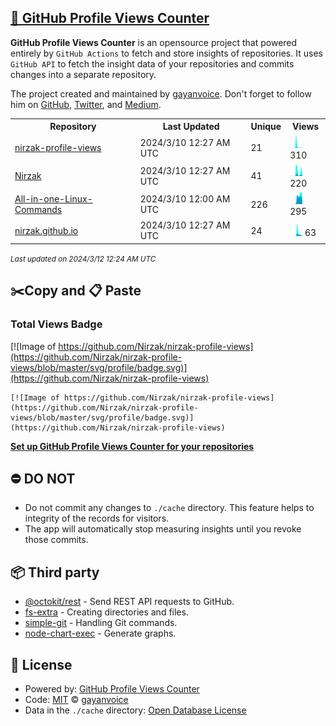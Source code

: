 ## [🚀 GitHub Profile Views Counter](https://github.com/gayanvoice/github-profile-views-counter)
**GitHub Profile Views Counter** is an opensource project that powered entirely by  `GitHub Actions` to fetch and store insights of repositories.
It uses `GitHub API` to fetch the insight data of your repositories and commits changes into a separate repository.

The project created and maintained by [gayanvoice](https://github.com/gayanvoice). Don't forget to follow him on [GitHub](https://github.com/gayanvoice), [Twitter](https://twitter.com/gayanvoice), and [Medium](https://gayanvoice.medium.com/).

<table>
	<tr>
		<th>
			Repository
		</th>
		<th>
			Last Updated
		</th>
		<th>
			Unique
		</th>
		<th>
			Views
		</th>
	</tr>
	<tr>
		<td>
			<a href="https://github.com/Nirzak/nirzak-profile-views/tree/master/readme/696929375/year.md">
				nirzak-profile-views
			</a>
		</td>
		<td>
			2024/3/10 12:27 AM UTC
		</td>
		<td>
			21
		</td>
		<td>
			<img alt="Response time graph" src="https://github.com/Nirzak/nirzak-profile-views/raw/master/graph/696929375/small/year.png" height="20"> 310
		</td>
	</tr>
	<tr>
		<td>
			<a href="https://github.com/Nirzak/nirzak-profile-views/tree/master/readme/352743144/year.md">
				Nirzak
			</a>
		</td>
		<td>
			2024/3/10 12:27 AM UTC
		</td>
		<td>
			41
		</td>
		<td>
			<img alt="Response time graph" src="https://github.com/Nirzak/nirzak-profile-views/raw/master/graph/352743144/small/year.png" height="20"> 220
		</td>
	</tr>
	<tr>
		<td>
			<a href="https://github.com/Nirzak/nirzak-profile-views/tree/master/readme/423569739/year.md">
				All-in-one-Linux-Commands
			</a>
		</td>
		<td>
			2024/3/10 12:00 AM UTC
		</td>
		<td>
			226
		</td>
		<td>
			<img alt="Response time graph" src="https://github.com/Nirzak/nirzak-profile-views/raw/master/graph/423569739/small/year.png" height="20"> 295
		</td>
	</tr>
	<tr>
		<td>
			<a href="https://github.com/Nirzak/nirzak-profile-views/tree/master/readme/291692899/year.md">
				nirzak.github.io
			</a>
		</td>
		<td>
			2024/3/10 12:27 AM UTC
		</td>
		<td>
			24
		</td>
		<td>
			<img alt="Response time graph" src="https://github.com/Nirzak/nirzak-profile-views/raw/master/graph/291692899/small/year.png" height="20"> 63
		</td>
	</tr>
</table>

<small><i>Last updated on 2024/3/12 12:24 AM UTC</i></small>

## ✂️Copy and 📋 Paste
### Total Views Badge
[![Image of https://github.com/Nirzak/nirzak-profile-views](https://github.com/Nirzak/nirzak-profile-views/blob/master/svg/profile/badge.svg)](https://github.com/Nirzak/nirzak-profile-views)

```readme
[![Image of https://github.com/Nirzak/nirzak-profile-views](https://github.com/Nirzak/nirzak-profile-views/blob/master/svg/profile/badge.svg)](https://github.com/Nirzak/nirzak-profile-views)
```
[**Set up GitHub Profile Views Counter for your repositories**](https://github.com/gayanvoice/github-profile-views-counter)
## ⛔ DO NOT
- Do not commit any changes to `./cache` directory. This feature helps to integrity of the records for visitors.
- The app will automatically stop measuring insights until you revoke those commits.
## 📦 Third party

- [@octokit/rest](https://www.npmjs.com/package/@octokit/rest) - Send REST API requests to GitHub.
- [fs-extra](https://www.npmjs.com/package/fs-extra) - Creating directories and files.
- [simple-git](https://www.npmjs.com/package/simple-git) - Handling Git commands.
- [node-chart-exec](https://www.npmjs.com/package/node-chart-exec) - Generate graphs.
## 📄 License
- Powered by: [GitHub Profile Views Counter](https://github.com/gayanvoice/github-profile-views-counter)
- Code: [MIT](./LICENSE) © [gayanvoice](https://github.com/gayanvoice)
- Data in the `./cache` directory: [Open Database License](https://opendatacommons.org/licenses/odbl/1-0/)